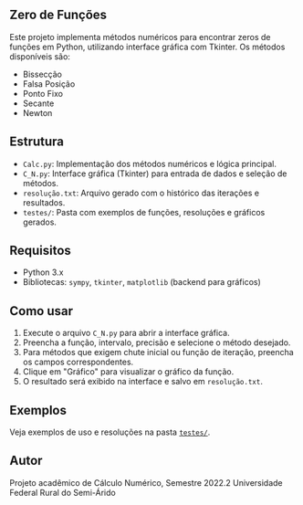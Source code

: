 ## Zero de Funções

Este projeto implementa métodos numéricos para encontrar zeros de funções em Python, utilizando interface gráfica com Tkinter. Os métodos disponíveis são:

- Bissecção
- Falsa Posição
- Ponto Fixo
- Secante
- Newton

## Estrutura

- `Calc.py`: Implementação dos métodos numéricos e lógica principal.
- `C_N.py`: Interface gráfica (Tkinter) para entrada de dados e seleção de métodos.
- `resolução.txt`: Arquivo gerado com o histórico das iterações e resultados.
- `testes/`: Pasta com exemplos de funções, resoluções e gráficos gerados.

## Requisitos

- Python 3.x
- Bibliotecas: `sympy`, `tkinter`, `matplotlib` (backend para gráficos)

## Como usar

1. Execute o arquivo `C_N.py` para abrir a interface gráfica.
2. Preencha a função, intervalo, precisão e selecione o método desejado.
3. Para métodos que exigem chute inicial ou função de iteração, preencha os campos correspondentes.
4. Clique em "Gráfico" para visualizar o gráfico da função.
5. O resultado será exibido na interface e salvo em `resolução.txt`.

## Exemplos

Veja exemplos de uso e resoluções na pasta [`testes/`](CalcN1/testes/).

## Autor

Projeto acadêmico de Cálculo Numérico, Semestre 2022.2
Universidade Federal Rural do Semi-Árido
